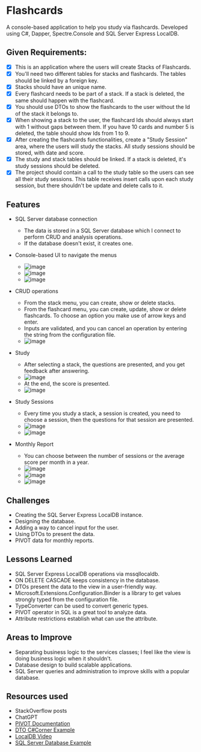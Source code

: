 # Flashcards
A console-based application to help you study via flashcards. Developed using C#, Dapper, Spectre.Console and SQL Server Express LocalDB.

## Given Requirements:

- [x] This is an application where the users will create Stacks of Flashcards.
- [x] You'll need two different tables for stacks and flashcards. The tables should be linked by a foreign key.
- [x] Stacks should have an unique name.
- [x] Every flashcard needs to be part of a stack. If a stack is deleted, the same should happen with the flashcard.
- [x] You should use DTOs to show the flashcards to the user without the Id of the stack it belongs to.
- [x] When showing a stack to the user, the flashcard Ids should always start with 1 without gaps between them. If you have 10 cards and number 5 is deleted, the table should show Ids from 1 to 9.
- [x] After creating the flashcards functionalities, create a "Study Session" area, where the users will study the stacks. All study sessions should be stored, with date and score.
- [x] The study and stack tables should be linked. If a stack is deleted, it's study sessions should be deleted.
- [x] The project should contain a call to the study table so the users can see all their study sessions. This table receives insert calls upon each study session, but there shouldn't be update and delete calls to it.

## Features

- SQL Server database connection
  
  - The data is stored in a SQL Server database which I connect to perform CRUD and analysis operations.
  - If the database doesn't exist, it creates one.
    
- Console-based UI to navigate the menus
  
  - ![image](https://github.com/user-attachments/assets/0179dd0d-426b-45d9-a921-dc61d2a696c3)
  - ![image](https://github.com/user-attachments/assets/e812c5e1-5f65-471b-a4d7-691417ca2359)
  - ![image](https://github.com/user-attachments/assets/990ac3f3-e416-41f4-9ad9-b5db5adea9b5)
    
- CRUD operations
  
  - From the stack menu, you can create, show or delete stacks.
  - From the flashcard menu, you can create, update, show or delete flashcards. To choose an option you make use of arrow keys and enter.
  - Inputs are validated, and you can cancel an operation by entering the string from the configuration file.
  - ![image](https://github.com/user-attachments/assets/9360cc2b-66ff-4aa0-87bc-626cf4be4738)
    
- Study
  
  - After selecting a stack, the questions are presented, and you get feedback after answering.
  - ![image](https://github.com/user-attachments/assets/b4dca651-007c-417d-82f6-e7f854dc7103)
  - At the end, the score is presented.
  - ![image](https://github.com/user-attachments/assets/302af189-6d7e-4f65-b1e1-bfe0b4347377)
    
- Study Sessions
  
  - Every time you study a stack, a session is created, you need to choose a session, then the questions for that session are presented.
  - ![image](https://github.com/user-attachments/assets/4bf1c5f1-f988-4d5e-afa6-eebc6a1eb382)
  - ![image](https://github.com/user-attachments/assets/0bbd36d6-27a5-4072-a0c9-125fbad1087f)
    
- Monthly Report
  
  - You can choose between the number of sessions or the average score per month in a year.
  - ![image](https://github.com/user-attachments/assets/1018c02b-c8de-4794-80e7-90f0cf3fbce2)
  - ![image](https://github.com/user-attachments/assets/c41f124b-b16f-4d19-81b4-02b780ef8b9b)
  - ![image](https://github.com/user-attachments/assets/6d71e93e-8cc4-412d-bee8-248a2f0592d6)
    
## Challenges

  - Creating the SQL Server Express LocalDB instance.
  - Designing the database.
  - Adding a way to cancel input for the user.
  - Using DTOs to present the data.
  - PIVOT data for monthly reports.
     
## Lessons Learned

  - SQL Server Express LocalDB operations via mssqllocaldb.
  - ON DELETE CASCADE keeps consistency in the database.
  - DTOs present the data to the view in a user-friendly way.
  - Microsoft.Extensions.Configuration.Binder is a library to get values strongly typed from the configuration file.
  - TypeConverter can be used to convert generic types.
  - PIVOT operator in SQL is a great tool to analyze data.
  - Attribute restrictions establish what can use the attribute.
   
## Areas to Improve

  - Separating business logic to the services classes; I feel like the view is doing business logic when it shouldn't.
  - Database design to build scalable applications.
  - SQL Server queries and administration to improve skills with a popular database.
   
##  Resources used

  - StackOverflow posts
  - ChatGPT
  - [PIVOT Documentation](https://learn.microsoft.com/en-us/sql/t-sql/queries/from-using-pivot-and-unpivot?view=sql-server-ver16)
  - [DTO C#Corner Example](https://www.c-sharpcorner.com/article/data-transfer-objects-dtos-in-c-sharp/#:~:text=Data%20Transfer%20Objects%20(DTOs)%20play%20a%20pivotal%20role)
  - [LocalDB Video](https://www.youtube.com/watch?v=M5DhHYQlnq8)
  - [SQL Server Database Example](https://www.sqlservertutorial.net/getting-started/sql-server-sample-database/#:~:text=This%20tutorial%20provides%20you%20with%20a%20SQL%20Server)
   
